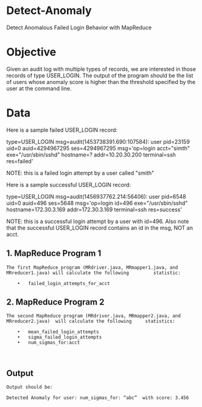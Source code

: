 # Detect-Anomaly

Detect Anomalous Failed Login Behavior with MapReduce

# Objective

Given an audit log with multiple types of records, we are interested in those records of type USER_LOGIN. 
The output of the program should be the list of users whose anomaly score is higher than the threshold specified by the user at the command line.

# Data
Here is a sample failed USER_LOGIN record:

type=USER_LOGIN msg=audit(1453738391.690:107584): user pid=23159 uid=0 auid=4294967295 ses=4294967295 msg='op=login acct="simth" exe="/usr/sbin/sshd" hostname=? addr=10.20.30.200 terminal=ssh res=failed' 

NOTE: this is a failed login attempt by a user called "smith"

Here is a sample successful USER_LOGIN record:

type=USER_LOGIN msg=audit(1456937762.214:56406): user pid=6548 uid=0 auid=496 ses=5648 msg='op=login id=496 exe="/usr/sbin/sshd" hostname=172.30.3.169 addr=172.30.3.169 terminal=ssh res=success'

NOTE: this is a successful login attempt by a user with id=496. Also note that the successful USER_LOGIN record contains an id in the msg, NOT an acct.


## 1. MapReduce Program 1

	The first MapReduce program (MRdriver.java, MRmapper1.java, and MRreducer1.java) will calculate the following     	  statistic:
		
		•	failed_login_attempts_for_acct


## 2. MapReduce Program 2

	The second MapReduce program (MRdriver.java, MRmapper2.java, and MRreducer2.java)  will calculate the following 	statistics:
		
		•	mean_failed_login_attempts
		•	sigma_failed_login_attempts
		•	num_sigmas_for:acct
 

## Output

	Output should be:
	
	Detected Anomaly for user: num_sigmas_for: “abc”  with score: 3.456


